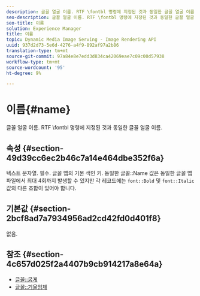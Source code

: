 ```yaml
---
description: 글꼴 얼굴 이름. RTF \fontbl 명령에 지정된 것과 동일한 글꼴 얼굴 이름.
seo-description: 글꼴 얼굴 이름. RTF \fontbl 명령에 지정된 것과 동일한 글꼴 얼굴 이름.
seo-title: 이름
solution: Experience Manager
title: 이름
topic: Dynamic Media Image Serving - Image Rendering API
uuid: 937d2d73-5e6d-4276-a4f9-892af97a2b86
translation-type: tm+mt
source-git-commit: 97a84e8e7edd3d834ca42069eae7c09c00d57938
workflow-type: tm+mt
source-wordcount: '95'
ht-degree: 9%

---
```



# 이름{#name}

글꼴 얼굴 이름. RTF \fontbl 명령에 지정된 것과 동일한 글꼴 얼굴 이름.

## 속성 {#section-49d39cc6ec2b46c7a14e464dbe352f6a}

텍스트 문자열. 필수. 글꼴 맵의 기본 색인 키. 동일한 글꼴::Name 값은 동일한 글꼴 맵 파일에서 최대 4회까지 발생할 수 있지만 각 레코드에는 `font::Bold` 및 `font::Italic` 값의 다른 조합이 있어야 합니다.

## 기본값 {#section-2bcf8ad7a7934956ad2cd42fd0d401f8}

없음.

## 참조 {#section-4c657d025f2a4407b9cb914217a8e64a}

* [글꼴::굵게](r-bold-font.md#reference_F7B017EF67574A29ABFC3954AB64159C)
* [글꼴::기울임체](r-italic-font.md#reference_DC04A532B34A41AF81B0B9644ACFAAD6)

